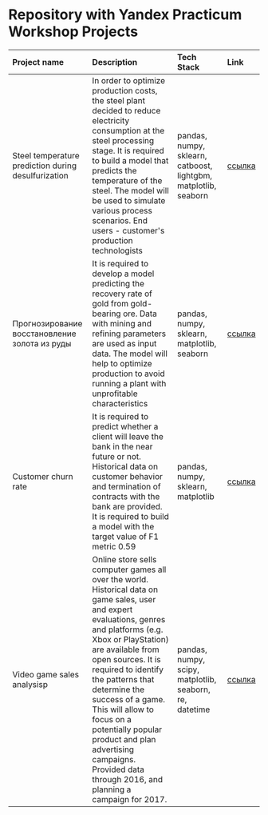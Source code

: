 # Repository with Yandex Practicum Workshop Projects


|Project name|Description|Tech Stack|Link|
|:---------------|:---------------|:-----|:----|
|Steel temperature prediction during desulfurization|In order to optimize production costs, the steel plant decided to reduce electricity consumption at the steel processing stage. It is required to build a model that predicts the temperature of the steel. The model will be used to simulate various process scenarios. End users - customer's production technologists|pandas, numpy, sklearn, catboost, lightgbm, matplotlib, seaborn|[ссылка](https://github.com/SemyonOvchinnikov/yandex_practicum_projects/tree/main/desulfurization_steel_temperature_prediction)|
|Прогнозирование восстановление золота из руды|It is required to develop a model predicting the recovery rate of gold from gold-bearing ore. Data with mining and refining parameters are used as input data. The model will help to optimize production to avoid running a plant with unprofitable characteristics|pandas, numpy, sklearn, matplotlib, seaborn|[ссылка](https://github.com/SemyonOvchinnikov/yandex_practicum_projects/tree/main/gold_recovery_prediction)|
|Customer churn rate|It is required to predict whether a client will leave the bank in the near future or not. Historical data on customer behavior and termination of contracts with the bank are provided. It is required to build a model with the target value of F1 metric 0.59|pandas, numpy, sklearn, matplotlib|[ссылка](https://github.com/SemyonOvchinnikov/yandex_practicum_projects/tree/main/churn_rate_prediction)|
|Video game sales analysisр|Online store sells computer games all over the world. Historical data on game sales, user and expert evaluations, genres and platforms (e.g. Xbox or PlayStation) are available from open sources. It is required to identify the patterns that determine the success of a game. This will allow to focus on a potentially popular product and plan advertising campaigns. Provided data through 2016, and planning a campaign for 2017.|pandas, numpy, scipy, matplotlib, seaborn, re, datetime|[ссылка](https://github.com/SemyonOvchinnikov/yandex_practicum_projects/tree/main/videogames_sales_analysis)|



